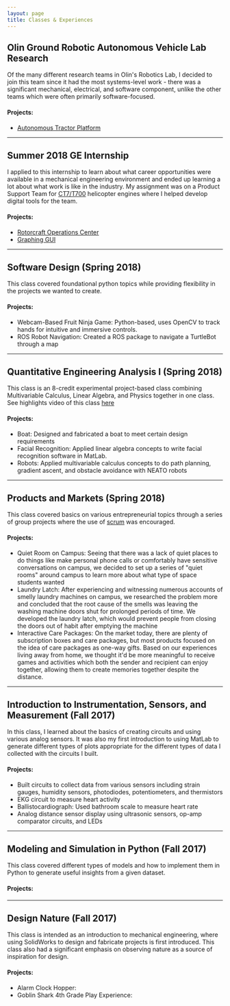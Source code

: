 ```yaml
---
layout: page
title: Classes & Experiences
---
```



## Olin Ground Robotic Autonomous Vehicle Lab Research
Of the many different research teams in Olin's Robotics Lab, I decided to join this team since it had the most systems-level work - there was a significant mechanical, electrical, and software component, unlike the other teams which were often primarily software-focused.
#### Projects:
- [Autonomous Tractor Platform](https://amyphung.github.io/gravl/)

---

## Summer 2018 GE Internship
I applied to this internship to learn about what career opportunities were available in a mechanical engineering environment and ended up learning a lot about what work is like in the industry. My assignment was on a Product Support Team for <a href="https://en.wikipedia.org/wiki/General_Electric_T700" target="blank">CT7/T700</a>  helicopter engines where I helped develop digital tools for the team.
#### Projects:
- [Rotorcraft Operations Center](https://amyphung.github.io/roc/ "Rotorcraft Operations Center")
- [Graphing GUI](https://amyphung.github.io/graphing-gui/ "Graphing GUI")

---

## Software Design (Spring 2018)
This class covered foundational python topics while providing flexibility in the projects we wanted to create.
#### Projects:
- Webcam-Based Fruit Ninja Game: Python-based, uses OpenCV to track hands for intuitive and immersive controls.
- ROS Robot Navigation: Created a ROS package to navigate a TurtleBot through a map

---

## Quantitative Engineering Analysis I (Spring 2018)
This class is an 8-credit experimental project-based class combining Multivariable Calculus, Linear Algebra, and Physics together in one class.
See highlights video of this class <a href="https://www.youtube.com/watch?v=MFL4gd2IMm8" target="blank">here</a>
#### Projects:
- Boat: Designed and fabricated a boat to meet certain design requirements
- Facial Recognition: Applied linear algebra concepts to write facial recognition software in MatLab.
- Robots: Applied multivariable calculus concepts to do path planning, gradient ascent, and obstacle avoidance with NEATO robots

---

## Products and Markets (Spring 2018)
This class covered basics on various entrepreneurial topics through a series of group projects where the use of <a href="https://en.wikipedia.org/wiki/Scrum_(software_development)" target="blank">scrum</a> was encouraged.
#### Projects:
- Quiet Room on Campus: Seeing that there was a lack of quiet places to do things like make personal phone calls or comfortably have sensitive conversations on campus, we decided to set up a series of "quiet rooms" around campus to learn more about what type of space students wanted
- Laundry Latch: After experiencing and witnessing numerous accounts of smelly laundry machines on campus, we researched the problem more and concluded that the root cause of the smells was leaving the washing machine doors shut for prolonged periods of time. We developed the laundry latch, which would prevent people from closing the doors out of habit after emptying the machine  
- Interactive Care Packages: On the market today, there are plenty of subscription boxes and care packages, but most products focused on the idea of care packages as one-way gifts. Based on our experiences living away from home, we thought it'd be more meaningful to receive games and activities which both the sender and recipient can enjoy together, allowing them to create memories together despite the distance.

---

## Introduction to Instrumentation, Sensors, and Measurement (Fall 2017)
In this class, I learned about the basics of creating circuits and using various analog sensors. It was also my first introduction to using MatLab to generate different types of plots appropriate for the different types of data I collected with the circuits I built.
#### Projects:
- Built circuits to collect data from various sensors including strain gauges, humidity sensors, photodiodes, potentiometers, and thermistors
- EKG circuit to measure heart activity
-	Ballistocardiograph: Used bathroom scale to measure heart rate
-	Analog distance sensor display using ultrasonic sensors, op-amp comparator circuits, and LEDs

---

## Modeling and Simulation in Python (Fall 2017)
This class covered different types of models and how to implement them in Python to generate useful insights from a given dataset.
#### Projects:

---

## Design Nature (Fall 2017)
This class is intended as an introduction to mechanical engineering, where using SolidWorks to design and fabricate projects is first introduced. This class also had a significant emphasis on observing nature as a source of inspiration for design.
#### Projects:
- Alarm Clock Hopper:
- Goblin Shark 4th Grade Play Experience:
